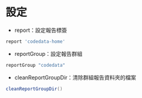 # 設定

* report：設定報告標簽

```groovy
report 'codedata-home'
```

* reportGroup：設定報告群組

```groovy
reportGroup "codedata"
```

* cleanReportGroupDir：清除群組報告資料夾的檔案

```groovy
cleanReportGroupDir()
```
